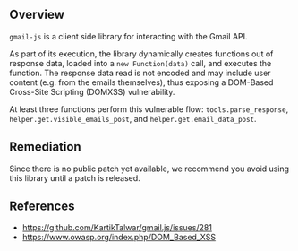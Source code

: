 ## Overview
`gmail-js` is a client side library for interacting with the Gmail API.

As part of its execution, the library dynamically creates functions out of response data, loaded into a `new Function(data)` call, and executes the function. The response data read is not encoded and may include user content (e.g. from the emails themselves), thus exposing a DOM-Based Cross-Site Scripting (DOMXSS) vulnerability.

At least three functions perform this vulnerable flow: `tools.parse_response`, `helper.get.visible_emails_post`, and `helper.get.email_data_post`.

## Remediation
Since there is no public patch yet available, we recommend you avoid using this library until a patch is released.

## References
- https://github.com/KartikTalwar/gmail.js/issues/281
- https://www.owasp.org/index.php/DOM_Based_XSS

